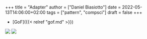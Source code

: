 +++
title = "Adapter"
author = ["Daniel Biasiotto"]
date = 2022-05-13T14:06:00+02:00
tags = ["pattern", "compsci"]
draft = false
+++

-   [GoF]({{< relref "gof.md" >}})

![](../media/img/class-adapter.jpg)
![](../media/img/object-adapter.jpg)
